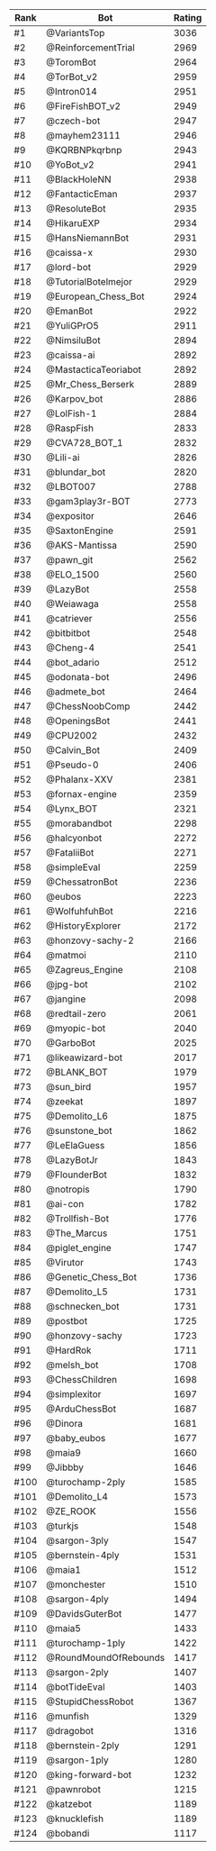 Rank|Bot|Rating
---|---|---
#1|@VariantsTop|3036
#2|@ReinforcementTrial|2969
#3|@ToromBot|2964
#4|@TorBot_v2|2959
#5|@Intron014|2951
#6|@FireFishBOT_v2|2949
#7|@czech-bot|2947
#8|@mayhem23111|2946
#9|@KQRBNPkqrbnp|2943
#10|@YoBot_v2|2941
#11|@BlackHoleNN|2938
#12|@FantacticEman|2937
#13|@ResoluteBot|2935
#14|@HikaruEXP|2934
#15|@HansNiemannBot|2931
#16|@caissa-x|2930
#17|@lord-bot|2929
#18|@TutorialBotelmejor|2929
#19|@European_Chess_Bot|2924
#20|@EmanBot|2922
#21|@YuliGPrO5|2911
#22|@NimsiluBot|2894
#23|@caissa-ai|2892
#24|@MastacticaTeoriabot|2892
#25|@Mr_Chess_Berserk|2889
#26|@Karpov_bot|2886
#27|@LolFish-1|2884
#28|@RaspFish|2833
#29|@CVA728_BOT_1|2832
#30|@Lili-ai|2826
#31|@blundar_bot|2820
#32|@LBOT007|2788
#33|@gam3play3r-BOT|2773
#34|@expositor|2646
#35|@SaxtonEngine|2591
#36|@AKS-Mantissa|2590
#37|@pawn_git|2562
#38|@ELO_1500|2560
#39|@LazyBot|2558
#40|@Weiawaga|2558
#41|@catriever|2556
#42|@bitbitbot|2548
#43|@Cheng-4|2541
#44|@bot_adario|2512
#45|@odonata-bot|2496
#46|@admete_bot|2464
#47|@ChessNoobComp|2442
#48|@OpeningsBot|2441
#49|@CPU2002|2432
#50|@Calvin_Bot|2409
#51|@Pseudo-0|2406
#52|@Phalanx-XXV|2381
#53|@fornax-engine|2359
#54|@Lynx_BOT|2321
#55|@morabandbot|2298
#56|@halcyonbot|2272
#57|@FataliiBot|2271
#58|@simpleEval|2259
#59|@ChessatronBot|2236
#60|@eubos|2223
#61|@WolfuhfuhBot|2216
#62|@HistoryExplorer|2172
#63|@honzovy-sachy-2|2166
#64|@matmoi|2110
#65|@Zagreus_Engine|2108
#66|@jpg-bot|2102
#67|@jangine|2098
#68|@redtail-zero|2061
#69|@myopic-bot|2040
#70|@GarboBot|2025
#71|@likeawizard-bot|2017
#72|@BLANK_BOT|1979
#73|@sun_bird|1957
#74|@zeekat|1897
#75|@Demolito_L6|1875
#76|@sunstone_bot|1862
#77|@LeElaGuess|1856
#78|@LazyBotJr|1843
#79|@FlounderBot|1832
#80|@notropis|1790
#81|@ai-con|1782
#82|@Trollfish-Bot|1776
#83|@The_Marcus|1751
#84|@piglet_engine|1747
#85|@Virutor|1743
#86|@Genetic_Chess_Bot|1736
#87|@Demolito_L5|1731
#88|@schnecken_bot|1731
#89|@postbot|1725
#90|@honzovy-sachy|1723
#91|@HardRok|1711
#92|@melsh_bot|1708
#93|@ChessChildren|1698
#94|@simplexitor|1697
#95|@ArduChessBot|1687
#96|@Dinora|1681
#97|@baby_eubos|1677
#98|@maia9|1660
#99|@Jibbby|1646
#100|@turochamp-2ply|1585
#101|@Demolito_L4|1573
#102|@ZE_ROOK|1556
#103|@turkjs|1548
#104|@sargon-3ply|1547
#105|@bernstein-4ply|1531
#106|@maia1|1512
#107|@monchester|1510
#108|@sargon-4ply|1494
#109|@DavidsGuterBot|1477
#110|@maia5|1433
#111|@turochamp-1ply|1422
#112|@RoundMoundOfRebounds|1417
#113|@sargon-2ply|1407
#114|@botTideEval|1403
#115|@StupidChessRobot|1367
#116|@munfish|1329
#117|@dragobot|1316
#118|@bernstein-2ply|1291
#119|@sargon-1ply|1280
#120|@king-forward-bot|1232
#121|@pawnrobot|1215
#122|@katzebot|1189
#123|@knucklefish|1189
#124|@bobandi|1117
